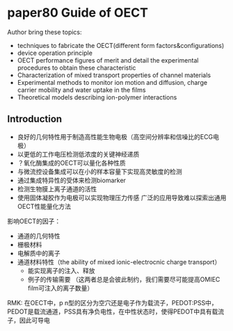 # paper80 Guide of OECT  
Author bring these topics: 
- techniques to fabricate the OECT(different form factors&configurations)
- device operation principle
- OECT performance figures of merit and detail the experimental procedures to obtain these characteristic
- Characterization of mixed transport properties of channel materials 
- Experimental methods to monitor ion motion and diffusion, charge carrier mobility and water uptake in the films
- Theoretical models describing ion-polymer interactions 
## Introduction
- 良好的几何特性用于制造高性能生物电极（高空间分辨率和信噪比的ECG电极）
- 以更低的工作电压检测低浓度的关键神经递质 
- ？氧化酶集成的OECT可以量化各种性质
- 与微流控设备集成可以在小的样本容量下实现高灵敏度的检测
- 通过集成特异性的受体来检测biomarker
- 检测生物膜上离子通道的活性
- 使用固体凝胶作为电极可以实现物理压力传感
广泛的应用导致难以探索出通用OECT性能量化方法   

影响OECT的因子：
- 通道的几何特性
- 栅极材料
- 电解质中的离子
- 通道材料特性（the ability of mixed ionic-electrocnic charge transport）
    - 能实现离子的注入、释放
    - 例子的传输需要
    （这两者总是会彼此制约，我们需要尽可能提高OMIEC film可注入的离子数量）

RMK:
在OECT中，p n型的区分为空穴还是电子作为载流子，PEDOT:PSS中，PEDOT是载流通道，PSS具有净负电性，在中性状态时，使得PEDOT中具有载流子，因此可导电